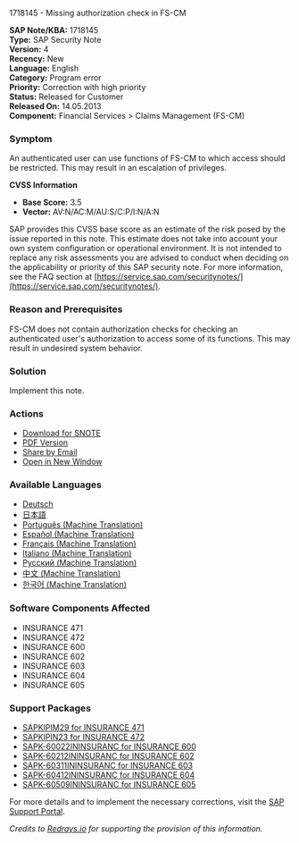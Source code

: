 1718145 - Missing authorization check in FS-CM

**SAP Note/KBA:** 1718145  
**Type:** SAP Security Note  
**Version:** 4  
**Recency:** New  
**Language:** English  
**Category:** Program error  
**Priority:** Correction with high priority  
**Status:** Released for Customer  
**Released On:** 14.05.2013  
**Component:** Financial Services > Claims Management (FS-CM)  

### Symptom
An authenticated user can use functions of FS-CM to which access should be restricted. This may result in an escalation of privileges.

**CVSS Information**  
- **Base Score:** 3.5  
- **Vector:** AV:N/AC:M/AU:S/C:P/I:N/A:N  

SAP provides this CVSS base score as an estimate of the risk posed by the issue reported in this note. This estimate does not take into account your own system configuration or operational environment. It is not intended to replace any risk assessments you are advised to conduct when deciding on the applicability or priority of this SAP security note. For more information, see the FAQ section at [https://service.sap.com/securitynotes/](https://service.sap.com/securitynotes/).

### Reason and Prerequisites
FS-CM does not contain authorization checks for checking an authenticated user's authorization to access some of its functions. This may result in undesired system behavior.

### Solution
Implement this note.

### Actions
- [Download for SNOTE](https://notesdownloads.sap.com/note/0040000010209662017)
- [PDF Version](https://me.sap.com/sap/support/sfm/notes/print/0001718145?language=en-US&token=80EF62645ABDC3021FBC1308E8F71004)
- [Share by Email](https://me.sap.com/notes/0001718145/S)
- [Open in New Window](https://me.sap.com/notes/0001718145/OpenNewWindow)

### Available Languages
- [Deutsch](https://me.sap.com/notes/0001718145/D)
- [日本語](https://me.sap.com/notes/0001718145/J)
- [Português (Machine Translation)](https://me.sap.com/notes/0001718145/P)
- [Español (Machine Translation)](https://me.sap.com/notes/0001718145/S)
- [Français (Machine Translation)](https://me.sap.com/notes/0001718145/F)
- [Italiano (Machine Translation)](https://me.sap.com/notes/0001718145/I)
- [Русский (Machine Translation)](https://me.sap.com/notes/0001718145/R)
- [中文 (Machine Translation)](https://me.sap.com/notes/0001718145/1)
- [한국어 (Machine Translation)](https://me.sap.com/notes/0001718145/3)

### Software Components Affected
- INSURANCE 471
- INSURANCE 472
- INSURANCE 600
- INSURANCE 602
- INSURANCE 603
- INSURANCE 604
- INSURANCE 605

### Support Packages
- [SAPKIPIM29 for INSURANCE 471](https://me.sap.com/supportpackage/SAPKIPIM29)
- [SAPKIPIN23 for INSURANCE 472](https://me.sap.com/supportpackage/SAPKIPIN23)
- [SAPK-60022ININSURANC for INSURANCE 600](https://me.sap.com/supportpackage/SAPK-60022ININSURANC)
- [SAPK-60212ININSURANC for INSURANCE 602](https://me.sap.com/supportpackage/SAPK-60212ININSURANC)
- [SAPK-60311ININSURANC for INSURANCE 603](https://me.sap.com/supportpackage/SAPK-60311ININSURANC)
- [SAPK-60412ININSURANC for INSURANCE 604](https://me.sap.com/supportpackage/SAPK-60412ININSURANC)
- [SAPK-60509ININSURANC for INSURANCE 605](https://me.sap.com/supportpackage/SAPK-60509ININSURANC)

For more details and to implement the necessary corrections, visit the [SAP Support Portal](https://me.sap.com/notes/0001718145).

*Credits to [Redrays.io](https://redrays.io) for supporting the provision of this information.*